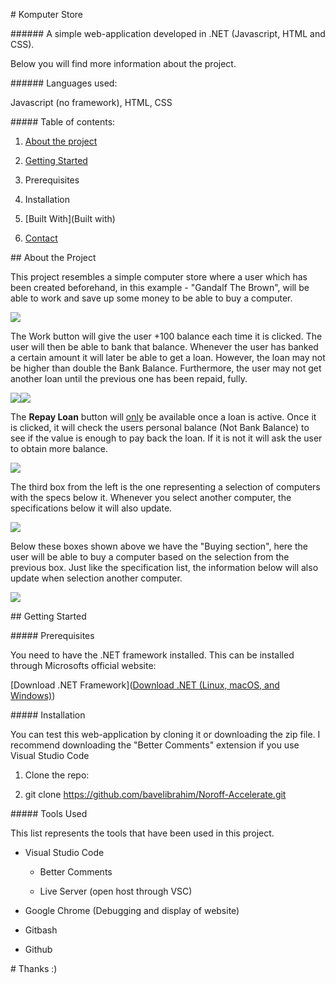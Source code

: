 # Komputer Store  

###### A simple web-application developed in .NET (Javascript, HTML and CSS).

Below you will find more information about the project.

###### Languages used:

Javascript (no framework), HTML, CSS

##### Table of contents:

1. [About the project](#About-the-Project)
  
2. [Getting Started](#Getting-Started)
  
  1. Prerequisites
    
  2. Installation
    
3. [Built With](Built with)
  
4. [Contact](Contact)
  

## About the Project

This project resembles a simple computer store where a user which has been created beforehand, in this example - "Gandalf The Brown", will be able to work and save up some money to be able to buy a computer.

![](file:///C:/Users/PShwan/AppData/Roaming/marktext/images/2023-01-18-08-25-54-image.png?msec=1674026759687)

The Work button will give the user +100 balance each time it is clicked. The user will then be able to bank that balance. Whenever the user has banked a certain amount it will later be able to get a loan. However, the loan may not be higher than double the Bank Balance. Furthermore, the user may not get another loan until the previous one has been repaid, fully.

![](file:///C:/Users/PShwan/AppData/Roaming/marktext/images/2023-01-18-11-45-01-image.png?msec=1674038704999)![](file:///C:/Users/PShwan/AppData/Roaming/marktext/images/2023-01-18-11-46-14-image.png?msec=1674038776648)

The **Repay Loan** button will <u>only</u> be available once a loan is active. Once it is clicked, it will check the users personal balance (Not Bank Balance) to see if the value is enough to pay back the loan. If it is not it will ask the user to obtain more balance.

![](file:///C:/Users/PShwan/AppData/Roaming/marktext/images/2023-01-18-11-40-33-image.png?msec=1674038435921)

The third box from the left is the one representing a selection of computers with the specs below it. Whenever you select another computer, the specifications below it will also update.

![](file:///C:/Users/PShwan/AppData/Roaming/marktext/images/2023-01-18-13-18-19-image.png?msec=1674044302526)

Below these boxes shown above we have the "Buying section", here the user will be able to buy a computer based on the selection from the previous box. Just like the specification list, the information below will also update when selection another computer.

![](file://C:\Users\PShwan\AppData\Roaming\marktext\images\2023-01-18-13-17-34-image.png?msec=1674044254044)

## Getting Started

##### Prerequisites

You need to have the .NET framework installed. This can be installed through Microsofts official website:

[Download .NET Framework]([Download .NET (Linux, macOS, and Windows)](https://dotnet.microsoft.com/en-us/download))

##### Installation

You can test this web-application by cloning it or downloading the zip file. I recommend downloading the "Better Comments" extension if you use Visual Studio Code

1. Clone the repo:
  
  1. git clone https://github.com/bavelibrahim/Noroff-Accelerate.git
    

##### Tools Used

This list represents the tools that have been used in this project.

- Visual Studio Code
  
  - Better Comments
    
  - Live Server (open host through VSC)
    
- Google Chrome (Debugging and display of website)
  
- Gitbash
  
- Github
  

# Thanks :)
